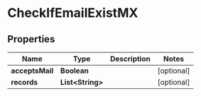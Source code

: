 # CheckIfEmailExistMX

## Properties
Name | Type | Description | Notes
------------ | ------------- | ------------- | -------------
**acceptsMail** | **Boolean** |  |  [optional]
**records** | **List&lt;String&gt;** |  |  [optional]
